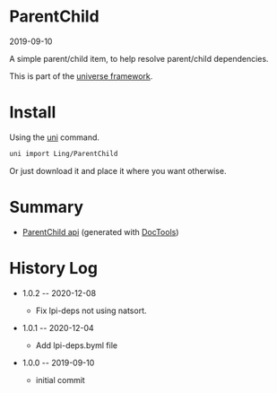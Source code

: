 ParentChild
===========
2019-09-10



A simple parent/child item, to help resolve parent/child dependencies.


This is part of the [universe framework](https://github.com/karayabin/universe-snapshot).


Install
==========
Using the [uni](https://github.com/lingtalfi/universe-naive-importer) command.
```bash
uni import Ling/ParentChild
```

Or just download it and place it where you want otherwise.






Summary
===========
- [ParentChild api](https://github.com/lingtalfi/ParentChild/blob/master/doc/api/Ling/ParentChild.md) (generated with [DocTools](https://github.com/lingtalfi/DocTools))






History Log
=============

- 1.0.2 -- 2020-12-08

    - Fix lpi-deps not using natsort.

- 1.0.1 -- 2020-12-04

    - Add lpi-deps.byml file

- 1.0.0 -- 2019-09-10

    - initial commit